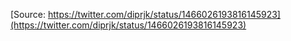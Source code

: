[Source: https://twitter.com/diprjk/status/1466026193816145923](https://twitter.com/diprjk/status/1466026193816145923)
